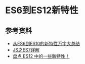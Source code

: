 # ES6到ES12新特性









## 参考资料

- [从ES6到ES10的新特性万字大总结](https://zhuanlan.zhihu.com/p/342882092?utm_source=wechat_session&utm_medium=social&utm_oi=56197411504128)
- [JS之ES7详解](https://mp.weixin.qq.com/s/H6jUAGlkREM5SJgXc1Mjvw)
- [盘点 ES12 中的一些新特性！](https://segmentfault.com/a/1190000041293383)